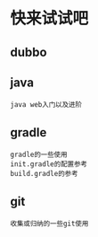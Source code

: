 # 快来试试吧
## dubbo

## java
    java web入门以及进阶

## gradle
    gradle的一些使用
    init.gradle的配置参考
    build.gradle的参考

## git
    收集或归纳的一些git使用
